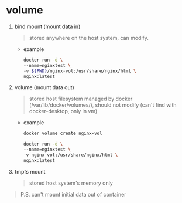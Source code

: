 # volume

1. bind mount (mount data in)

   > stored anywhere on the host system, can modify.

   - example
     ```bash
     docker run -d \
     --name=nginxtest \
     -v ${PWD}/nginx-vol:/usr/share/nginx/html \
     nginx:latest
     ```

2. volume (mount data out)

   > stored host filesystem managed by docker (/var/lib/docker/volumes/), should not modify (can't find with docker-desktop, only in vm)

   - example

     ```bash
     docker volume create nginx-vol

     docker run -d \
     --name=nginxtest \
     -v nginx-vol:/usr/share/nginx/html \
     nginx:latest
     ```

3. tmpfs mount

   > stored host system's memory only

> P.S. can't mount initial data out of container

